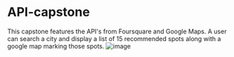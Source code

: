 # API-capstone

This capstone features the API's from Foursquare and Google Maps. A user can search a city and display a list of 15 recommended spots along with a google map marking those spots. 
![image](https://user-images.githubusercontent.com/50778758/68171481-8a4c8480-ff39-11e9-8475-d4573df0298d.png)
